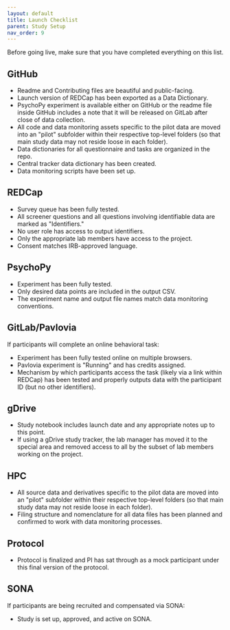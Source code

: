 ```yaml
---
layout: default
title: Launch Checklist
parent: Study Setup
nav_order: 9
---
```


Before going live, make sure that you have completed everything on this list.


## GitHub

* Readme and Contributing files are beautiful and public-facing.
* Launch version of REDCap has been exported as a Data Dictionary.
* PsychoPy experiment is available either on GitHub or the readme file inside GitHub includes a note that it will be released on GitLab after close of data collection.
* All code and data monitoring assets specific to the pilot data are moved into an "pilot" subfolder within their respective top-level folders (so that main study data may not reside loose in each folder).
* Data dictionaries for all questionnaire and tasks are organized in the repo.
* Central tracker data dictionary has been created.
* Data monitoring scripts have been set up.


## REDCap

* Survey queue has been fully tested.
* All screener questions and all questions involving identifiable data are marked as "Identifiers."
* No user role has access to output identifiers.
* Only the appropriate lab members have access to the project.
* Consent matches IRB-approved language.


## PsychoPy

* Experiment has been fully tested.
* Only desired data points are included in the output CSV.
* The experiment name and output file names match data monitoring conventions.


## GitLab/Pavlovia

If participants will complete an online behavioral task:
* Experiment has been fully tested online on multiple browsers.
* Pavlovia experiment is "Running" and has credits assigned.
* Mechanism by which participants access the task (likely via a link within REDCap) has been tested and properly outputs data with the participant ID (but no other identifiers).


## gDrive

* Study notebook includes launch date and any appropriate notes up to this point.
* If using a gDrive study tracker, the lab manager has moved it to the special area and removed access to all by the subset of lab members working on the project.


## HPC

* All source data and derivatives specific to the pilot data are moved into an "pilot" subfolder within their respective top-level folders (so that main study data may not reside loose in each folder).
* Filing structure and nomenclature for all data files has been planned and confirmed to work with data monitoring processes.


## Protocol

* Protocol is finalized and PI has sat through as a mock participant under this final version of the protocol.

## SONA

If participants are being recruited and compensated via SONA:
* Study is set up, approved, and active on SONA.
